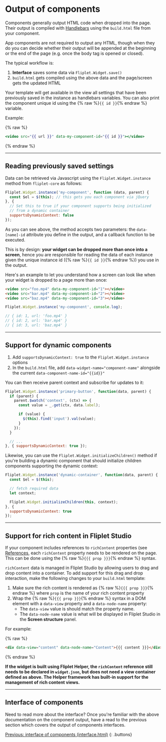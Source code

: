 # Output of components

Components generally output HTML code when dropped into the page. Their output is compiled with [Handlebars](http://handlebarsjs.com/) using the `build.html` file from your component.

App components are not required to output any HTML, though when they do you can decide whether their output will be appended at the beginning or the end of the page (e.g. once the body tag is opened or closed).

The typical workflow is:

1. **Interface** saves some data via `Fliplet.Widget.save()`
2. `build.html` gets compiled using the above data and the page/screen gets the updated HTML

Your template will get available in the view all settings that have been previously saved in the instance as handlebars variables. You can also print the component unique id using the {% raw %}`{{ id }}`{% endraw %} variable.

Example:

{% raw %}
```handlebars
<video src="{{ url }}" data-my-component-id="{{ id }}"></video>
```
{% endraw %}

---

## Reading previously saved settings

Data can be retrieved via Javascript using the `Fliplet.Widget.instance` method from `fliplet-core` as follows:

```js
Fliplet.Widget.instance('my-component', function (data, parent) {
  const $el = $(this); // this gets you each component via jQuery
}, {
  // Set this to true if your component supports being initialized
  // from a dynamic container
  supportsDynamicContext: false
});
```

As you can see above, the method accepts two parameters: the `data-[name]-id` attribute you define in the output, and a callback function to be executed.

This is by design: **your widget can be dropped more than once into a screen**, hence you are responsible for reading the data of each instance given the unique instance id ({% raw %}`{{ id }}`{% endraw %}) you use in the output.

Here's an example to let you understand how a screen can look like when your widget is dropped to a page more than once:

```html
<video src="foo.mp4" data-my-component-id="1"></video>
<video src="bar.mp4" data-my-component-id="2"></video>
<video src="baz.mp4" data-my-component-id="3"></video>
```

```js
Fliplet.Widget.instance('my-component', console.log);

// { id: 1, url: 'foo.mp4' }
// { id: 2, url: 'bar.mp4' }
// { id: 3, url: 'baz.mp4' }
```

---

## Support for dynamic components

1. Add `supportsDynamicContext: true` to the `Fliplet.Widget.instance` options
2. In the `build.html` file, add `data-widget-name="component-name"` alongside the current `data-component-name-id="{{id}}"`

You can then receive parent context and subscribe for updates to it:

```js
Fliplet.Widget.instance('primary-button', function(data, parent) {
  if (parent) {
    parent.$watch('context', (ctx) => {
      const value = _.get(ctx, data.label);

      if (value) {
        $(this).find('input').val(value);
      }
    });
  }

  // ...
}, { supportsDynamicContext: true });
```

Likewise, you can use the `Fliplet.Widget.initializeChildren()` method if you're building a dynamic component that should initialize children components supporting the dynamic context:

```js
Fliplet.Widget.instance('dynamic-container', function(data, parent) {
  const $el = $(this);

  // fetch required data
  let context;

  Fliplet.Widget.initializeChildren(this, context);
}, {
  supportsDynamicContext: true
});
```

---

## Support for rich content in Fliplet Studio

If your component includes references to `richContent` properties (see [References](/components/Definition.html#references), each `richContent` property needs to be rendered on the page. This can be done using the {% raw %}`{{{ prop }}}`{% endraw %} syntax.

`richContent` data is managed in Fliplet Studio by allowing users to drag and drop content into a container. To add support for this drag and drop interaction, make the following changes to your `build.html` template:

1. Make sure the rich content is rendered as {% raw %}`{{{ prop }}}`{% endraw %} where `prop` is the name of your rich content property
2. Wrap the {% raw %}`{{{ prop }}}`{% endraw %} syntax in a DOM element with a `data-view` property and a `data-node-name` property:
   - The `data-view` value is should match the property name.
   - The `data-node-name` value is what will be displayed in Fliplet Studio in the **Screen structure** panel.

For example:

{% raw %}
```html
<div data-view="content" data-node-name="Content">{{{ content }}}</div>
```
{% endraw %}

**If the widget is built using Fliplet Helper, the `richContent` reference still needs to be declared in `widget.json`, but does not need a view container defined as above. The Helper framework has built-in support for the management of rich content views.**

---

## Interface of components

Need to read more about the interface? Once you're familiar with the above documentation on the component output, have a read to the previous section which covers the output of components interfaces.

[Previous: interface of components (interface.html)](Interface.md)
{: .buttons}
